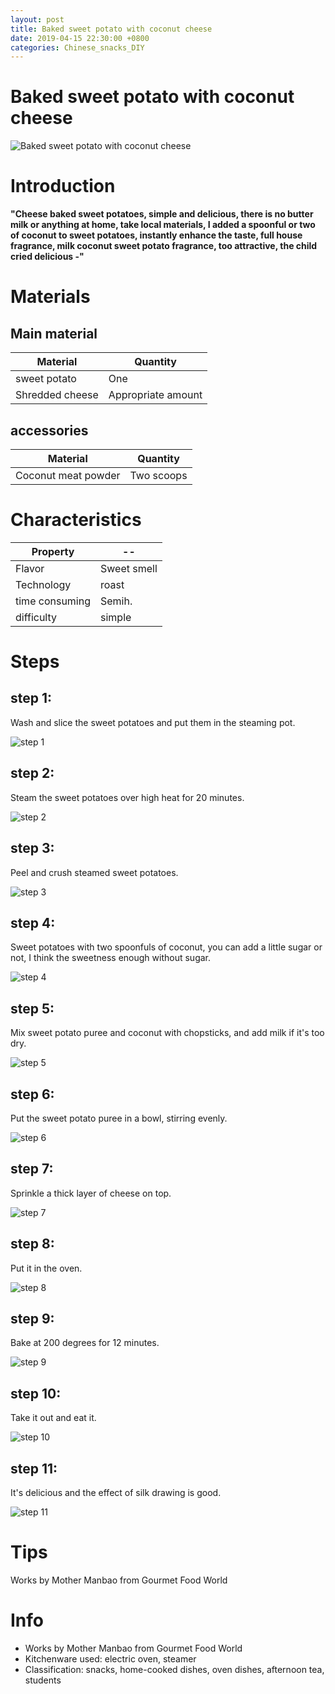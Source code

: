 ```yaml
---
layout: post
title: Baked sweet potato with coconut cheese
date: 2019-04-15 22:30:00 +0800
categories: Chinese_snacks_DIY
---
```


# Baked sweet potato with coconut cheese

![Baked sweet potato with coconut cheese]({{site.baseurl}}/img/419863/419863.jpg)

# Introduction

**"Cheese baked sweet potatoes, simple and delicious, there is no butter milk or anything at home, take local materials, I added a spoonful or two of coconut to sweet potatoes, instantly enhance the taste, full house fragrance, milk coconut sweet potato fragrance, too attractive, the child cried delicious -"**

# Materials


## Main material

Material|Quantity
--|--
sweet potato|One
Shredded cheese|Appropriate amount

## accessories

Material|Quantity
--|--
Coconut meat powder|Two scoops

# Characteristics

Property|--
--|--
Flavor|Sweet smell
Technology|roast
time consuming|Semih.
difficulty|simple

# Steps

## step 1:

Wash and slice the sweet potatoes and put them in the steaming pot.

![step 1]({{site.baseurl}}/img/419863/1.jpg)

## step 2:

Steam the sweet potatoes over high heat for 20 minutes.

![step 2]({{site.baseurl}}/img/419863/2.jpg)

## step 3:

Peel and crush steamed sweet potatoes.

![step 3]({{site.baseurl}}/img/419863/3.jpg)

## step 4:

Sweet potatoes with two spoonfuls of coconut, you can add a little sugar or not, I think the sweetness enough without sugar.

![step 4]({{site.baseurl}}/img/419863/4.jpg)

## step 5:

Mix sweet potato puree and coconut with chopsticks, and add milk if it's too dry.

![step 5]({{site.baseurl}}/img/419863/5.jpg)

## step 6:

Put the sweet potato puree in a bowl, stirring evenly.

![step 6]({{site.baseurl}}/img/419863/6.jpg)

## step 7:

Sprinkle a thick layer of cheese on top.

![step 7]({{site.baseurl}}/img/419863/7.jpg)

## step 8:

Put it in the oven.

![step 8]({{site.baseurl}}/img/419863/8.jpg)

## step 9:

Bake at 200 degrees for 12 minutes.

![step 9]({{site.baseurl}}/img/419863/9.jpg)

## step 10:

Take it out and eat it.

![step 10]({{site.baseurl}}/img/419863/10.jpg)

## step 11:

It's delicious and the effect of silk drawing is good.

![step 11]({{site.baseurl}}/img/419863/11.jpg)

# Tips

Works by Mother Manbao from Gourmet Food World

# Info

- Works by Mother Manbao from Gourmet Food World
- Kitchenware used: electric oven, steamer
- Classification: snacks, home-cooked dishes, oven dishes, afternoon tea, students